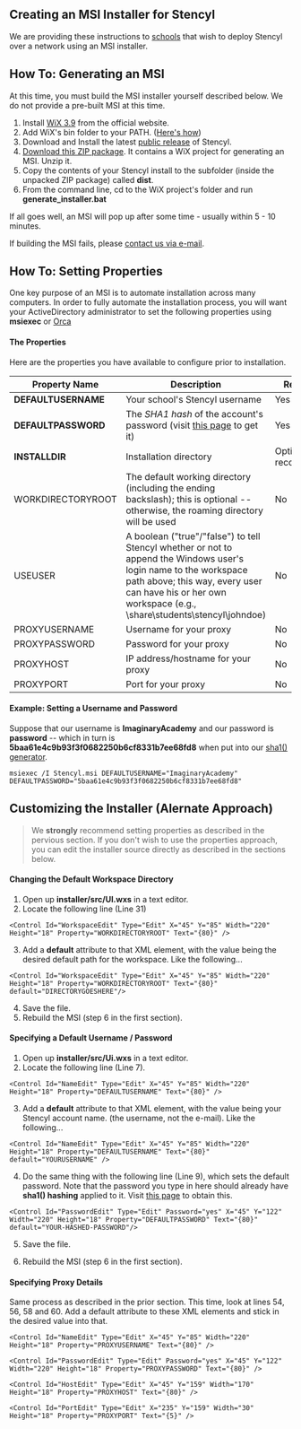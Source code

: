 ## Creating an MSI Installer for Stencyl

We are providing these instructions to [schools](http://www.stencyl.com/education/pricing/) that wish to deploy Stencyl over a network using an MSI installer.


## How To: Generating an MSI

At this time, you must build the MSI installer yourself described below. We do not provide a pre-built MSI at this time.

1. Install [WiX 3.9](https://wix.codeplex.com/releases/view/136891) from the official website.
2. Add WiX's bin folder to your PATH. ([Here's how](https://msdn.microsoft.com/en-us/library/gg513936.aspx))
3. Download and Install the latest [public release](http://www.stencyl.com/download/) of Stencyl. 
4. [Download this ZIP package](http://static.stencyl.com/edukit/Stencyl-MSI-Generator-3.zip). It contains a WiX project for generating an MSI. Unzip it.
5. Copy the contents of your Stencyl install to the subfolder (inside the unpacked ZIP package) called **dist**.
6. From the command line, cd to the WiX project's folder and run **generate_installer.bat**

If all goes well, an MSI will pop up after some time - usually within 5 - 10 minutes.

If building the MSI fails, please [contact us via e-mail](http://www.stencyl.com/about/contact/).


## How To: Setting Properties

One key purpose of an MSI is to automate installation across many computers. In order to fully automate the installation process, you will want your ActiveDirectory administrator to set the following properties using **msiexec** or [Orca](http://support.microsoft.com/kb/255905)

#### The Properties

Here are the properties you have available to configure prior to installation. 

Property Name | Description | Required?
--- | --- | ---
**DEFAULTUSERNAME** | Your school's Stencyl username | Yes
**DEFAULTPASSWORD** | The *SHA1 hash* of the account's password (visit [this page](http://www.stencyl.com/users/hashForm) to get it) | Yes
**INSTALLDIR** | Installation directory | Optional but recommended
WORKDIRECTORYROOT | The default working directory (including the ending backslash); this is optional -- otherwise, the roaming directory will be used | No
USEUSER | A boolean ("true"/"false") to tell Stencyl whether or not to append the Windows user's login name to the workspace path above; this way, every user can have his or her own workspace (e.g., \\share\students\stencyl\johndoe) | No
PROXYUSERNAME | Username for your proxy | No
PROXYPASSWORD | Password for your proxy | No
PROXYHOST | IP address/hostname for your proxy | No
PROXYPORT | Port for your proxy | No

#### Example: Setting a Username and Password

Suppose that our username is **ImaginaryAcademy** and our password is **password** -- which in turn is **5baa61e4c9b93f3f0682250b6cf8331b7ee68fd8** when put into our [sha1() generator](http://www.stencyl.com/users/hashForm).

```
msiexec /I Stencyl.msi DEFAULTUSERNAME="ImaginaryAcademy" DEFAULTPASSWORD="5baa61e4c9b93f3f0682250b6cf8331b7ee68fd8"
```


## Customizing the Installer (Alernate Approach)

> We **strongly** recommend setting properties as described in the pervious section. If you don't wish to use the properties approach, you can edit the installer source directly as described in the sections below.

#### Changing the Default Workspace Directory

1. Open up **installer/src/UI.wxs** in a text editor.
2. Locate the following line (Line 31)

  ```
  <Control Id="WorkspaceEdit" Type="Edit" X="45" Y="85" Width="220" Height="18" Property="WORKDIRECTORYROOT" Text="{80}" />
  ```

3. Add a **default** attribute to that XML element, with the value being the desired default path for the workspace. Like the following...

  ```
  <Control Id="WorkspaceEdit" Type="Edit" X="45" Y="85" Width="220" Height="18" Property="WORKDIRECTORYROOT" Text="{80}" default="DIRECTORYGOESHERE"/>
  ```

4. Save the file.
5. Rebuild the MSI (step 6 in the first section).


#### Specifying a Default Username / Password

1. Open up **installer/src/Ui.wxs** in a text editor.
2. Locate the following line (Line 7).

  ```
  <Control Id="NameEdit" Type="Edit" X="45" Y="85" Width="220" Height="18" Property="DEFAULTUSERNAME" Text="{80}" />
  ```

3. Add a **default** attribute to that XML element, with the value being your Stencyl account name. (the username, not the e-mail). Like the following...

  ```
  <Control Id="NameEdit" Type="Edit" X="45" Y="85" Width="220" Height="18" Property="DEFAULTUSERNAME" Text="{80}" default="YOURUSERNAME" />
  ```

4. Do the same thing with the following line (Line 9), which sets the default password. Note that the password you type in here should already have **sha1() hashing** applied to it. Visit [this page](http://www.stencyl.com/users/hashForm) to obtain this.

  ```
  <Control Id="PasswordEdit" Type="Edit" Password="yes" X="45" Y="122" Width="220" Height="18" Property="DEFAULTPASSWORD" Text="{80}" default="YOUR-HASHED-PASSWORD"/>
  ```

5. Save the file.

6. Rebuild the MSI (step 6 in the first section).


#### Specifying Proxy Details

Same process as described in the prior section. This time, look at lines 54, 56, 58 and 60. Add a default attribute to these XML elements and stick in the desired value into that.

```
<Control Id="NameEdit" Type="Edit" X="45" Y="85" Width="220" Height="18" Property="PROXYUSERNAME" Text="{80}" />
```

```
<Control Id="PasswordEdit" Type="Edit" Password="yes" X="45" Y="122" Width="220" Height="18" Property="PROXYPASSWORD" Text="{80}" />
```

```
<Control Id="HostEdit" Type="Edit" X="45" Y="159" Width="170" Height="18" Property="PROXYHOST" Text="{80}" />
```

```
<Control Id="PortEdit" Type="Edit" X="235" Y="159" Width="30" Height="18" Property="PROXYPORT" Text="{5}" />
```

